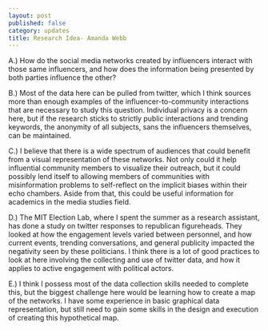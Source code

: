 ```yaml
---
layout: post
published: false
category: updates
title: Research Idea- Amanda Webb
---
```

A.) How do the social media networks created by influencers interact with those same influencers, and how does the information being presented by both parties influence the other?

B.) Most of the data here can be pulled from twitter, which I think sources more than enough examples of the influencer-to-community interactions that are necessary to study this question. Individual privacy is a concern here, but if the research sticks to strictly public interactions and trending keywords, the anonymity of all subjects, sans the influencers themselves, can be maintained.

C.) I believe that there is a wide spectrum of audiences that could benefit from a visual representation of these networks. Not only could it help influential community members to visualize their outreach, but it could possibly lend itself to allowing members of communities with misinformation problems to self-reflect on the implicit biases within their echo chambers. Aside from that, this could be useful information for academics in the media studies field.

D.) The MIT Election Lab, where I spent the summer as a research assistant, has done a study on twitter responses to republican figureheads. They looked at how the engagement levels varied between personnel, and how current events, trending conversations, and general publicity impacted the negativity seen by these politicians. I think there is a lot of good practices to look at here involving the collecting and use of twitter data, and how it applies to active engagement with political actors.

E.) I think I possess most of the data collection skills needed to complete this, but the biggest challenge here would be learning how to create a map of the networks. I have some experience in basic graphical data representation, but still need to gain some skills in the design and execution of creating this hypothetical map.